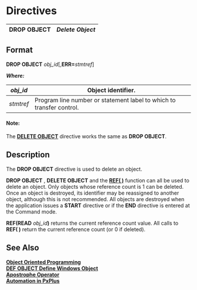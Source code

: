 # Directives 

**DROP OBJECT** |  **_Delete Object_**  
---|---  
  
##  Format

**DROP OBJECT** _obj_id_[,**ERR=**_stmtref_]  
  
**_Where:_**

_obj_id_ |  Object identifier.  
---|---  
_stmtref_ |  Program line number or statement label to which to transfer control.  
  
#### **Note:**  
The **[DELETE OBJECT](delete_object.md)** directive works the same as **DROP OBJECT**.

##  Description

The **DROP OBJECT** directive is used to delete an object.

**DROP OBJECT** , **DELETE OBJECT** and the **[REF( )](../functions/ref.md)** function can all be used to delete an object. Only objects whose reference count is 1 can be deleted. Once an object is destroyed, its identifier may be reassigned to another object, although this is not recommended. All objects are destroyed when the application issues a **START** directive or if the **END** directive is entered at the Command mode.

**REF(READ** _obj_id_**)** returns the current reference count value. All calls to **REF( )** return the current reference count (or 0 if deleted).

##  See Also

**[Object Oriented Programming](../PxPlus%20User%20Guide/Object-Oriented%20PxPlus/Introduction.md)**  
[**DEF OBJECT Define Windows Object**](def_object.md)  
[**Apostrophe Operator**](../appendix/apostrophe_operator.md)  
**[Automation in PxPlus](../Automation%20in%20PxPlus/Introduction.md)**
